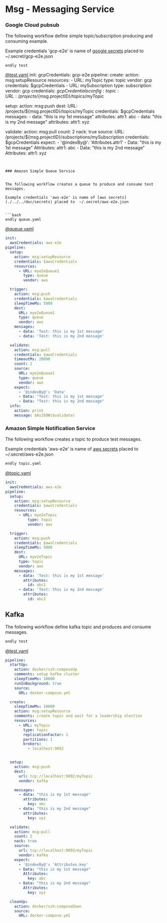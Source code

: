 # Msg - Messaging Service



### Google Cloud pubsub

The following workflow define simple topic/subscription producing and consuming example.

Example credentials 'gcp-e2e' is name of [google secrets](./../../doc/secrets) placed to  ~/.secret/gcp-e2e.json


```endly test```


[@test.yaml](usage/gcp/test.yaml)
init:
  gcpCredentials: gcp-e2e
pipeline:
  create:
    action: msg:setupResource
    resources:
      - URL: myTopic
        type: topic
        vendor: gcp
        credentials: $gcpCredentials
      - URL: mySubscription
        type: subscription
        vendor: gcp
        credentials: $gcpCredentials
        config:
          topic:
            URL: /projects/${msg.projectID}/topics/myTopic

  setup:
    action: msg:push
    dest:
      URL: /projects/${msg.projectID}/topics/myTopic
      credentials: $gcpCredentials
    messages:
      - data: "this is my 1st message"
        attributes:
          attr1: abc
      - data: "this is my 2nd message"
        attributes:
          attr1: xyz

  validate:
    action: msg:pull
    count: 2
    nack: true
    source:
      URL: /projects/${msg.projectID}/subscriptions/mySubscription
      credentials: $gcpCredentials
    expect:
      - '@indexBy@': 'Attributes.attr1'
      - Data: "this is my 1st message"
        Attributes:
          attr1: abc
      - Data: "this is my 2nd message"
        Attributes:
          attr1: xyz

```


### Amazon Simple Queue Service


The following workflow creates a queue to produce and consume test messages.

Example credentials 'aws-e2e' is name of [aws secrets](./../../doc/secrets) placed to  ~/.secret/aws-e2e.json


```bash
endly queue.yaml
```

[@queue.yaml](usage/aws/queue.yaml)
```yaml
init:
  awsCredentials: aws-e2e
pipeline:
  setup:
    action: msg:setupResource
    credentials: $awsCredentials
    resources:
      - URL: mye2eQueue1
        type: queue
        vendor: aws

  trigger:
    action: msg:push
    credentials: $awsCredentials
    sleepTimeMs: 5000
    dest:
      URL: mye2eQueue1
      type: queue
      vendor: aws
    messages:
      - data: 'Test: this is my 1st message'
      - data: 'Test: this is my 2nd message'

  validate:
    action: msg:pull
    credentials: $awsCredentials
    timeoutMs: 20000
    count: 2
    source:
      URL: mye2eQueue1
      type: queue
      vendor: aws
    expect:
      - '@indexBy@': 'Data'
      - Data: "Test: this is my 1st message"
      - Data: "Test: this is my 2nd message"
  info:
    action: print
    message: $AsJSON($validate)
```


### Amazon Simple Notification Service

The following workflow creates a topic to produce test messages.

Example credentials 'aws-e2e' is name of [aws secrets](./../../doc/secrets) placed to  ~/.secret/aws-e2e.json


```bash
endly topic.yaml
```

[@topic.yaml](usage/aws/topic.yaml)
```yaml
init:
  awsCredentials: aws-e2e
pipeline:
  setup:
    action: msg:setupResource
    credentials: $awsCredentials
    resources:
      - URL: mye2eTopic
          type: topic
          vendor: aws

  trigger:
    action: msg:push
    credentials: $awsCredentials
    sleepTimeMs: 5000
    dest:
      URL: mye2eTopic
      type: topic
      vendor: aws
    messages:
      - data: 'Test: this is my 1st message'
        attributes:
          id: abc1
      - data: 'Test: this is my 2nd message'
        attributes:
          id: abc2
```


## Kafka

The following workflow define kafka topic and produces and consume messages.

```bash
endly test
```


[@test.yaml](usage/kafka/test.yaml)
```yaml
pipeline:
  startUp:
    action: docker/ssh:composeUp
    comments: setup kafka cluster
    sleepTimeMs: 10000
    runInBackground: true
    source:
      URL: docker-compose.yml

  create:
    sleepTimeMs: 10000
    action: msg:setupResource
    comments: create topic and wait for a leadership election
    resources:
      - URL: myTopic
        type: topic
        replicationFactor: 1
        partitions: 1
        brokers:
          - localhost:9092


  setup:
    action: msg:push
    dest:
      url: tcp://localhost:9092/myTopic
      vendor: kafka

    messages:
      - data: "this is my 1st message"
        attributes:
          key: abc
      - data: "this is my 2nd message"
        attributes:
          key: xyz

  validate:
    action: msg:pull
    count: 2
    nack: true
    source:
      url: tcp://localhost:9092/myTopic
      vendor: kafka
    expect:
      - '@indexBy@': 'Attributes.key'
      - Data: "this is my 1st message"
        Attributes:
          key: abc
      - Data: "this is my 2nd message"
        Attributes:
          key: xyz

  cleanUp:
    action: docker/ssh:composeDown
    source:
      URL: docker-compose.yml
```

